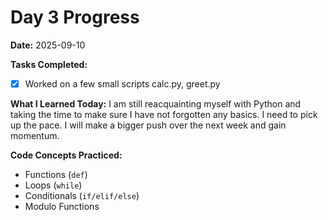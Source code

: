# Day 3 Progress

**Date:** 2025-09-10

**Tasks Completed:**
- [x] Worked on a few small scripts calc.py, greet.py

**What I Learned Today:**
I am still reacquainting myself with Python and taking the time to make sure I have not forgotten any basics. I need to pick up the pace. I will make a bigger push over the next week and gain momentum.

**Code Concepts Practiced:**
- Functions (`def`)
- Loops (`while`)
- Conditionals (`if/elif/else`)
- Modulo Functions
